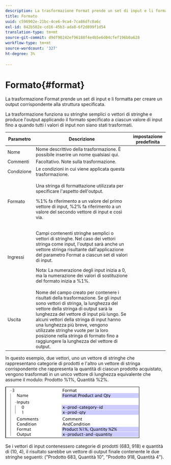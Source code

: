 ```yaml
---
description: La trasformazione Format prende un set di input e li formatta per creare un output corrispondente alla struttura specificata.
title: Formato
uuid: c596902e-21bc-4ce6-9ca4-7ca86dfc0a6c
exl-id: 842b502e-cd16-45b3-ada8-6f2d899f1d54
translation-type: tm+mt
source-git-commit: d9df90242ef96188f4e4b5e6d04cfef196b0a628
workflow-type: tm+mt
source-wordcount: '327'
ht-degree: 3%

---
```


# Formato{#format}

La trasformazione Format prende un set di input e li formatta per creare un output corrispondente alla struttura specificata.

La trasformazione funziona su stringhe semplici o vettori di stringhe e produce l&#39;output applicando il formato specificato a ciascun valore di input fino a quando tutti i valori di input non siano stati trasformati.

<table id="table_3953C993167248AA9A47964A51C4AB5D"> 
 <thead> 
  <tr> 
   <th colname="col1" class="entry"> Parametro </th> 
   <th colname="col2" class="entry"> Descrizione </th> 
   <th colname="col3" class="entry"> impostazione predefinita </th> 
  </tr> 
 </thead>
 <tbody> 
  <tr> 
   <td colname="col1"> Nome </td> 
   <td colname="col2"> Nome descrittivo della trasformazione. È possibile inserire un nome qualsiasi qui. </td> 
   <td colname="col3"></td> 
  </tr> 
  <tr> 
   <td colname="col1"> Commenti </td> 
   <td colname="col2"> Facoltativo. Note sulla trasformazione. </td> 
   <td colname="col3"></td> 
  </tr> 
  <tr> 
   <td colname="col1"> Condizione </td> 
   <td colname="col2"> Le condizioni in cui viene applicata questa trasformazione. </td> 
   <td colname="col3"></td> 
  </tr> 
  <tr> 
   <td colname="col1"> Formato </td> 
   <td colname="col2"> <p>Una stringa di formattazione utilizzata per specificare l'aspetto dell'output. </p> <p> %1% fa riferimento a un valore del primo vettore di input, %2% fa riferimento a un valore del secondo vettore di input e così via. </p> </td> 
   <td colname="col3"></td> 
  </tr> 
  <tr> 
   <td colname="col1"> Ingressi </td> 
   <td colname="col2"> <p>Campi contenenti stringhe semplici o vettori di stringhe. Nel caso dei vettori stringa come input, l'output sarà anche un vettore stringa risultante dall'applicazione del parametro <span class="wintitle"> Format</span> a ciascun set di valori di input. </p> <p> <p>Nota:  La numerazione degli input inizia a 0, ma la numerazione dei valori di sostituzione del formato inizia a %1%. </p> </p> </td> 
   <td colname="col3"></td> 
  </tr> 
  <tr> 
   <td colname="col1"> Uscita </td> 
   <td colname="col2"> Nome del campo creato per contenere i risultati della trasformazione. Se gli input sono vettori di stringa, la lunghezza del vettore della stringa di output sarà la lunghezza del vettore di input più lungo. Se alcuni vettori della stringa di input hanno una lunghezza più breve, vengono utilizzate stringhe vuote per la loro posizione nella stringa di formato fino a raggiungere la lunghezza del vettore di output. </td> 
   <td colname="col3"></td> 
  </tr> 
 </tbody> 
</table>

In questo esempio, due vettori, uno un vettore di stringhe che rappresentano categorie di prodotti e l&#39;altro un vettore di stringa corrispondente che rappresenta la quantità di ciascun prodotto acquistato, vengono trasformati in un unico vettore di lunghezza equivalente che assume il modulo: Prodotto %1%, Quantità %2%.

![](assets/cfg_TransformationType_Format.png)

Se i vettori di input contenessero categorie di prodotti (683, 918) e quantità di (10, 4), il risultato sarebbe un vettore di output finale contenente le due stringhe seguenti: (&quot;Prodotto 683, Quantità 10&quot;, &quot;Prodotto 918, Quantità 4&quot;).
